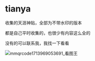 # tianya
收集的天涯神贴，全部为不带水印的版本

都是自己平时收集的，也很少有内容这么全的

没有的可以联系我，我找一下看看


![mmqrcode1713969053691_看图王](https://github.com/userfanqiang/tianya/assets/96624650/5ef1bdf6-e309-4663-90d7-dd208850e61e)
